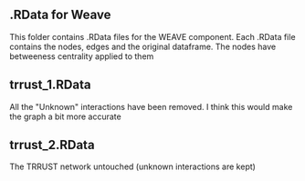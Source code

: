 ## .RData for Weave

This folder contains .RData files for the WEAVE component. Each .RData file contains the nodes, edges and the original dataframe. The nodes have betweeness centrality applied to them



trrust_1.RData
-------------
All the "Unknown" interactions have been removed. I think this would make the graph a bit more accurate

trrust_2.RData
-------------
The TRRUST network untouched (unknown interactions are kept)
